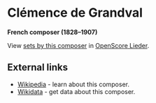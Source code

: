 
# Clémence de Grandval

__French composer (1828–1907)__

View [sets by this composer] in [OpenScore Lieder].

[sets by this composer]: https://musescore.com/openscore-lieder-corpus/sets?order=title&text=Grandval,+Clémence
[OpenScore Lieder]: https://musescore.com/openscore-lieder-corpus

## External links

- [Wikipedia] - learn about this composer.
- [Wikidata] - get data about this composer.

[Wikipedia]: https://en.wikipedia.org/wiki/Clémence_de_Grandval
[Wikidata]: https://www.wikidata.org/wiki/Q2980557
